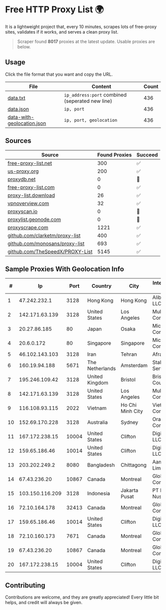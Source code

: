 
# Free HTTP Proxy List 🌍

It is a lightweight project that, every 10 minutes, scrapes lots of free-proxy sites, validates if it works, and serves a clean proxy list.


> Scraper found **8017** proxies at the latest update. Usable proxies are below.

## Usage

Click the file format that you want and copy the URL.


|File|Content|Count|
|----|-------|-----|
|[data.txt](https://raw.githubusercontent.com/themiralay/Proxy-List-World/master/data.txt)|`ip_address:port` combined (seperated new line)|436|
|[data.json](https://raw.githubusercontent.com/themiralay/Proxy-List-World/master/data.json)|`ip, port`|436|
|[data-with-geolocation.json](https://raw.githubusercontent.com/themiralay/Proxy-List-World/master/data-with-geolocation.json)|`ip, port, geolocation`|436|

## Sources

|Source|Found Proxies|Succeed|
|------|-------------|-------|
|[free-proxy-list.net](https://free-proxy-list.net)|300|✅|
|[us-proxy.org](https://www.us-proxy.org)|200|✅|
|[proxydb.net](http://proxydb.net)|0|🚫|
|[free-proxy-list.com](https://free-proxy-list.com/?page=&port=&type%5B%5D=http&type%5B%5D=https&up_time=0&search=Search)|0|✅|
|[proxy-list.download](https://www.proxy-list.download/HTTP)|26|✅|
|[vpnoverview.com](https://vpnoverview.com/privacy/anonymous-browsing/free-proxy-servers)|32|✅|
|[proxyscan.io](https://www.proxyscan.io)|0|🚫|
|[proxylist.geonode.com](https://proxylist.geonode.com/api/proxy-list?limit=300&page=1&sort_by=lastChecked&sort_type=desc&protocols=http,https)|0|🚫|
|[proxyscrape.com](https://api.proxyscrape.com/v2/?request=displayproxies&protocol=http&timeout=10000&country=all&ssl=all&anonymity=all)|1221|✅|
|[github.com/clarketm/proxy-list](https://raw.githubusercontent.com/clarketm/proxy-list/master/proxy-list-raw.txt)|400|✅|
|[github.com/monosans/proxy-list](https://raw.githubusercontent.com/monosans/proxy-list/main/proxies/http.txt)|693|✅|
|[github.com/TheSpeedX/PROXY-List](https://raw.githubusercontent.com/TheSpeedX/PROXY-List/master/http.txt)|5145|✅|


## Sample Proxies With Geolocation Info

|#|Ip|Port|Country|City|Internet Service Provider|
|-|--|----|-------|----|-------------------------|
|1|47.242.232.1|3128|Hong Kong|Hong Kong|Alibaba.com LLC|
|2|142.171.63.139|3128|United States|Los Angeles|Multacom Corporation|
|3|20.27.86.185|80|Japan|Osaka|Microsoft Corporation|
|4|20.6.0.172|80|Singapore|Singapore|Microsoft Corporation|
|5|46.102.143.103|3128|Iran|Tehran|Afranet|
|6|160.19.94.188|5671|The Netherlands|Amsterdam|Stallion Network Services Limited|
|7|195.246.109.42|3128|United Kingdom|Bristol|Bristol City Council|
|8|142.171.63.139|3128|United States|Los Angeles|Multacom Corporation|
|9|116.108.93.115|2022|Vietnam|Ho Chi Minh City|Viettel Corporation|
|10|152.69.170.228|3128|Australia|Sydney|Oracle Corporation|
|11|167.172.238.15|10004|United States|Clifton|DigitalOcean, LLC|
|12|159.65.186.46|10014|United States|Clifton|DigitalOcean, LLC|
|13|203.202.249.2|8080|Bangladesh|Chittagong|Aamra Networks Limited|
|14|67.43.236.20|10867|Canada|Montreal|GloboTech Communications|
|15|103.150.116.209|3128|Indonesia|Jakarta Pusat|PT Biznet Gio Nusantara|
|16|72.10.164.178|32413|Canada|Montreal|GloboTech Communications|
|17|159.65.186.46|10014|United States|Clifton|DigitalOcean, LLC|
|18|72.10.160.173|7671|Canada|Montreal|GloboTech Communications|
|19|67.43.236.20|10867|Canada|Montreal|GloboTech Communications|
|20|167.172.238.15|10004|United States|Clifton|DigitalOcean, LLC|



## Contributing

Contributions are welcome, and they are greatly appreciated! Every
little bit helps, and credit will always be given.

